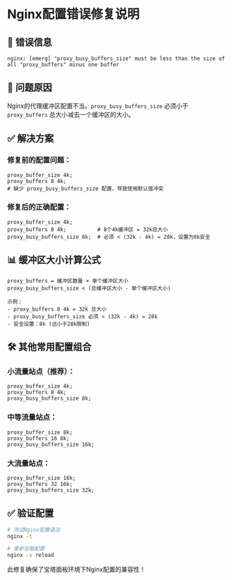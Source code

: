 # Nginx配置错误修复说明

## 🚨 错误信息
```
nginx: [emerg] "proxy_busy_buffers_size" must be less than the size of all "proxy_buffers" minus one buffer
```

## 🔧 问题原因
Nginx的代理缓冲区配置不当。`proxy_busy_buffers_size` 必须小于 `proxy_buffers` 总大小减去一个缓冲区的大小。

## ✅ 解决方案

### 修复前的配置问题：
```nginx
proxy_buffer_size 4k;
proxy_buffers 8 4k;
# 缺少 proxy_busy_buffers_size 配置，导致使用默认值冲突
```

### 修复后的正确配置：
```nginx
proxy_buffer_size 4k;
proxy_buffers 8 4k;          # 8个4k缓冲区 = 32k总大小
proxy_busy_buffers_size 8k;  # 必须 < (32k - 4k) = 28k，设置为8k安全
```

## 📊 缓冲区大小计算公式

```
proxy_buffers = 缓冲区数量 × 单个缓冲区大小
proxy_busy_buffers_size < (总缓冲区大小 - 单个缓冲区大小)

示例：
- proxy_buffers 8 4k = 32k 总大小
- proxy_busy_buffers_size 必须 < (32k - 4k) = 28k
- 安全设置：8k (远小于28k限制)
```

## 🛠️ 其他常用配置组合

### 小流量站点（推荐）：
```nginx
proxy_buffer_size 4k;
proxy_buffers 8 4k;
proxy_busy_buffers_size 8k;
```

### 中等流量站点：
```nginx
proxy_buffer_size 8k;
proxy_buffers 16 8k;
proxy_busy_buffers_size 16k;
```

### 大流量站点：
```nginx
proxy_buffer_size 16k;
proxy_buffers 32 16k;
proxy_busy_buffers_size 32k;
```

## ✅ 验证配置
```bash
# 测试Nginx配置语法
nginx -t

# 重新加载配置
nginx -s reload
```

此修复确保了宝塔面板环境下Nginx配置的兼容性！
